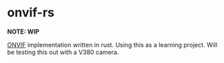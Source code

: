 # onvif-rs

**NOTE: WIP**

[ONVIF](https://www.onvif.org/) implementation written in rust. Using this as a learning project. Will be testing
this out with a V380 camera.
